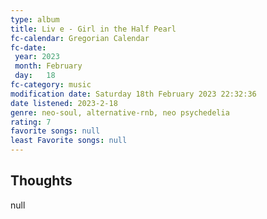 ```yaml
---
type: album 
title: Liv e - Girl in the Half Pearl
fc-calendar: Gregorian Calendar
fc-date: 
 year: 2023
 month: February
 day:   18
fc-category: music
modification date: Saturday 18th February 2023 22:32:36
date listened: 2023-2-18 
genre: neo-soul, alternative-rnb, neo psychedelia
rating: 7
favorite songs: null
least Favorite songs: null
---
```

## Thoughts

null